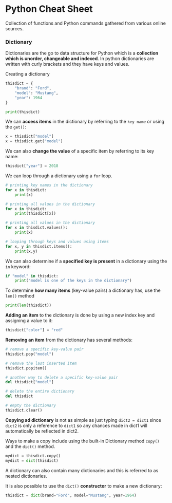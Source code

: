 # Python Cheat Sheet 

Collection of functions and Python commands gathered from various online sources. 


### Dictionary 

Dictionaries are the go to data structure for Python which is a **collection which is unorder, changeable and indexed**. In python dictionaries are written with curly brackets and they have keys and values. 


Creating a dictionary
```python
thisdict = {
    "brand": "Ford", 
    "model": "Mustang", 
    "year": 1964
}

print(thisdict)
```


We can **access items** in the dictionary by referring to the `key name` or using the `get()`: 

```python
x = thisdict["model"]
x = thisdict.get("model")
```



We can also **change the value** of a specific item by referring to its key name: 

```python 
thisdict["year"] = 2018
```



We can loop through a dictionary using a `for` loop. 

```python
# printing key names in the dictionary 
for x in thisdict: 
    print(x)

# printing all values in the dictionary 
for x in thisdict: 
    print(thisdict[x])

# printing all values in the dictionary 
for x in thisdict.values():
    print(x)

# looping through keys and values using items 
for x, y in thisdict.items():
    print(x,y)
```


We can also determine if a **specified key is present** in a dictionary using the `in` keyword: 

```python
if "model" in thisdict: 
    print("model is one of the keys in the dictionary")
```


To determine **how many items** (key-value pairs) a dictionary has, use the `len()` method


```python 
print(len(thisdict))
```



**Adding an item** to the dictionary is done by using a new index key and assigning a value to it: 

```python
thisdict["color"] = "red"
```


**Removing an item** from the dictionary has several methods: 

```python 
# remove a specific key-value pair 
thisdict.pop("model")

# remove the last inserted item 
thisdict.popitem()

# another way to delete a specific key-value pair 
del thisdict["model"]

# delete the entire dictionary 
del thisdict 

# empty the dictionary 
thisdict.clear()
```


**Copying ad dictionary** is not as simple as just typing `dict2 = dict1` since `dict2` is only a reference to `dict1` so any chances made in dict1 will automatically be reflected in dict2. 

Ways to make a copy include using the built-in Dictionary method `copy()` and the `dict()` method. 



```python 
mydict = thisdict.copy()
mydict = dict(thisdict)
```


A dictionary can also contain many dictionaries and this is referred to as nested dictionaries. 


It is also possible to use the `dict()` **constructor** to make a new dictionary: 

```python 
thisdict = dict(brand="Ford", model="Mustang", year=1964)
```








